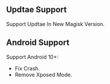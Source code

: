 ## Updtae Support
Support Updtae In New Magisk Version.

## Android Support
Support Android 10+:
- Fix Crash.
- Remove Xposed Mode.
